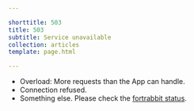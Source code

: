 ```yaml
---

shorttitle: 503
title: 503
subtitle: Service unavailable
collection: articles
template: page.html

---
```


* Overload: More requests than the App can handle.
* Connection refused.
* Something else. Please check the [fortrabbit status](http://status.fortrabbit.com).
